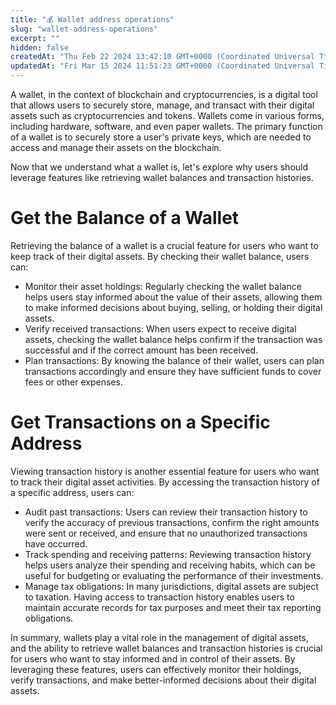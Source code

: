 ```yaml
---
title: "💰 Wallet address operations"
slug: "wallet-address-operations"
excerpt: ""
hidden: false
createdAt: "Thu Feb 22 2024 13:42:10 GMT+0000 (Coordinated Universal Time)"
updatedAt: "Fri Mar 15 2024 11:51:23 GMT+0000 (Coordinated Universal Time)"
---
```

A wallet, in the context of blockchain and cryptocurrencies, is a digital tool that allows users to securely store, manage, and transact with their digital assets such as cryptocurrencies and tokens. Wallets come in various forms, including hardware, software, and even paper wallets. The primary function of a wallet is to securely store a user's private keys, which are needed to access and manage their assets on the blockchain.

Now that we understand what a wallet is, let's explore why users should leverage features like retrieving wallet balances and transaction histories.

# Get the Balance of a Wallet

Retrieving the balance of a wallet is a crucial feature for users who want to keep track of their digital assets. By checking their wallet balance, users can:

- Monitor their asset holdings: Regularly checking the wallet balance helps users stay informed about the value of their assets, allowing them to make informed decisions about buying, selling, or holding their digital assets.
- Verify received transactions: When users expect to receive digital assets, checking the wallet balance helps confirm if the transaction was successful and if the correct amount has been received.
- Plan transactions: By knowing the balance of their wallet, users can plan transactions accordingly and ensure they have sufficient funds to cover fees or other expenses.

# Get Transactions on a Specific Address

Viewing transaction history is another essential feature for users who want to track their digital asset activities. By accessing the transaction history of a specific address, users can:

- Audit past transactions: Users can review their transaction history to verify the accuracy of previous transactions, confirm the right amounts were sent or received, and ensure that no unauthorized transactions have occurred.
- Track spending and receiving patterns: Reviewing transaction history helps users analyze their spending and receiving habits, which can be useful for budgeting or evaluating the performance of their investments.
- Manage tax obligations: In many jurisdictions, digital assets are subject to taxation. Having access to transaction history enables users to maintain accurate records for tax purposes and meet their tax reporting obligations.

In summary, wallets play a vital role in the management of digital assets, and the ability to retrieve wallet balances and transaction histories is crucial for users who want to stay informed and in control of their assets. By leveraging these features, users can effectively monitor their holdings, verify transactions, and make better-informed decisions about their digital assets.
